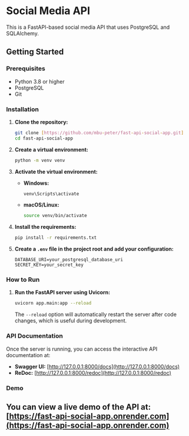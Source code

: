 # Social Media API

This is a FastAPI-based social media API that uses PostgreSQL and SQLAlchemy.

## Getting Started

### Prerequisites

- Python 3.8 or higher
- PostgreSQL
- Git

### Installation

1. **Clone the repository:**

    ```bash
    git clone [https://github.com/mbu-peter/fast-api-social-app.git]
    cd fast-api-social-app
    ```

2. **Create a virtual environment:**

    ```bash
    python -m venv venv
    ```

3. **Activate the virtual environment:**

    - **Windows:**

        ```bash
        venv\Scripts\activate
        ```

    - **macOS/Linux:**

        ```bash
        source venv/bin/activate
        ```

4. **Install the requirements:**

    ```bash
    pip install -r requirements.txt
    ```

5. **Create a `.env` file in the project root and add your configuration:**

    ```env
    DATABASE_URI=your_postgresql_database_uri
    SECRET_KEY=your_secret_key
    ```

### How to Run

1. **Run the FastAPI server using Uvicorn:**

    ```bash
    uvicorn app.main:app --reload
    ```

    The `--reload` option will automatically restart the server after code changes, which is useful during development.

### API Documentation

Once the server is running, you can access the interactive API documentation at:

- **Swagger UI:** [http://127.0.0.1:8000/docs](http://127.0.0.1:8000/docs)
- **ReDoc:** [http://127.0.0.1:8000/redoc](http://127.0.0.1:8000/redoc)

### Demo

You can view a live demo of the API at: [https://fast-api-social-app.onrender.com](https://fast-api-social-app.onrender.com)
---

